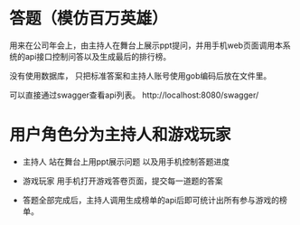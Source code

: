 # 答题（模仿百万英雄）
用来在公司年会上，由主持人在舞台上展示ppt提问，并用手机web页面调用本系统的api接口控制问答以及生成最后的排行榜。 

没有使用数据库， 只把标准答案和主持人账号使用gob编码后放在文件里。

可以直接通过swagger查看api列表。 
http://localhost:8080/swagger/


# 用户角色分为主持人和游戏玩家
- 主持人
站在舞台上用ppt展示问题 以及用手机控制答题进度

- 游戏玩家 
用手机打开游戏答卷页面，提交每一道题的答案
  
- 答题全部完成后，主持人调用生成榜单的api后即可统计出所有参与游戏的榜单。

